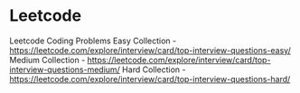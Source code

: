 # Leetcode
Leetcode Coding Problems
Easy Collection - https://leetcode.com/explore/interview/card/top-interview-questions-easy/
Medium Collection - https://leetcode.com/explore/interview/card/top-interview-questions-medium/
Hard Collection - https://leetcode.com/explore/interview/card/top-interview-questions-hard/
